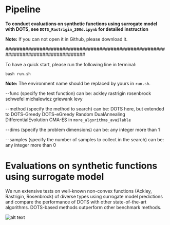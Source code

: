 # Pipeline

**To conduct evaluations on synthetic functions using surrogate model with DOTS, see `DOTS_Rastrigin_200d.ipynb` for detailed instruction**

**Note:** If you can not open it in Github, please download it.

####################################################################################

To have a quick start, please run the following line in terminal:

```shell
bash run.sh
```
**Note:** The environment name should be replaced by yours in `run.sh`. 

--func (specify the test function) can be: ackley rastrigin rosenbrock schwefel michalewicz griewank levy

--method (specify the method to search) can be: DOTS here, but extended to DOTS-Greedy DOTS-eGreedy Random DualAnnealing DifferentialEvolution CMA-ES in `more_algorithms_available`

--dims (specify the problem dimensions) can be: any integer more than 1

--samples (specify the number of samples to collect in the search) can be: any integer more than 0



# Evaluations on synthetic functions using surrogate model

We run extensive tests on well-known non-convex functions (Ackley, Rastrigin, Rosenbrock) of diverse types using surrogate model predictions and compare the performance of DOTS with other state-of-the-art algorithms. DOTS-based methods outperform other benchmark methods.

![alt text](https://github.com/Bop2000/DOTS/blob/main/synthetic_func_surrogate_model.png)
